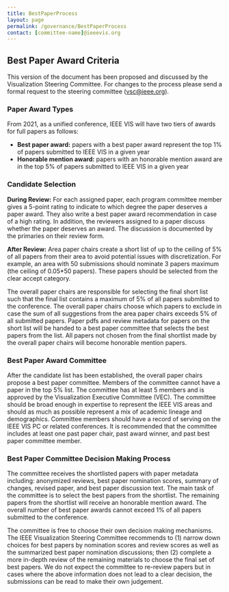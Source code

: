 ```yaml
---
title: BestPaperProcess
layout: page
permalink: /governance/BestPaperProcess
contact: [committee-name]@ieeevis.org
---
```


## Best Paper Award Criteria
This version of the document has been proposed and discussed by the Visualization Steering Committee. 
For changes to the process please send a formal request to the steering committee (vsc@ieee.org).

### Paper Award Types
From 2021, as a unified conference, IEEE VIS will have two tiers of awards for full papers as follows:
* **Best paper award:** papers with a best paper award represent the top 1% of papers submitted to IEEE VIS in a given year
* **Honorable mention award:** papers with an honorable mention award are in the top 5% of papers submitted to IEEE VIS in a given year

### Candidate Selection
**During Review:**
For each assigned paper, each program committee member gives a 5-point rating to indicate to which degree the paper deserves a paper award. 
They also write a best paper award recommendation in case of a high rating. In addition, the reviewers assigned to a paper discuss whether the paper deserves an award. 
The discussion is documented by the primaries on their review form.

**After Review:**
Area paper chairs create a short list of up to the ceiling of 5% of all papers from their area to avoid potential issues with discretization. 
For example, an area with 50 submissions should nominate 3 papers maximum (the ceiling of 0.05*50 papers). These papers should be selected from the clear accept category. 

The overall paper chairs are responsible for selecting the final short list such that the final list contains a maximum of 5% of all papers submitted to the conference. 
The overall paper chairs choose which papers to exclude in case the sum of all suggestions from the area paper chairs exceeds 5% of all submitted papers. 
Paper pdfs and review metadata for papers on the short list will be handed to a best paper committee that selects the best papers from the list. 
All papers not chosen from the final shortlist made by the overall paper chairs will become honorable mention papers. 

### Best Paper Award Committee
After the candidate list has been established, the overall paper chairs propose a best paper committee. 
Members of the committee cannot have a paper in the top 5% list. 
The committee has at least 5 members and is approved by the Visualization Executive Committee (VEC). 
The committee should be broad enough in expertise to represent the IEEE VIS areas and should as much as possible represent a mix of academic lineage and demographics. 
Committee members should have a record of serving on the IEEE VIS PC or related conferences. 
It is recommended that the committee includes at least one past paper chair, past award winner, and past best paper committee member. 

### Best Paper Committee Decision Making Process
The committee receives the shortlisted papers with paper metadata including: anonymized reviews, best paper nomination scores, summary of changes, revised paper, and 
best paper discussion text. The main task of the committee is to select the best papers from the shortlist. The remaining papers from the shortlist will receive an honorable 
mention award. The overall number of best paper awards cannot exceed 1% of all papers submitted to the conference.

The committee is free to choose their own decision making mechanisms. The IEEE Visualization Steering Committee recommends to 
(1) narrow down choices for best papers by nomination scores and review scores as well as the summarized best paper nomination discussions; then 
(2) complete a more in-depth review of the remaining materials to choose the final set of best papers. 
We do not expect the committee to re-review papers but in cases where the above information does not lead to a clear decision, 
the submissions can be read to make their own judgement.
